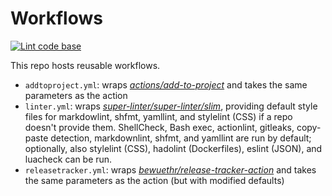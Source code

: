 # Workflows

[![Lint code base][lintbadge]][lintworkflow]

[lintbadge]:    <https://github.com/bewuethr/workflows/actions/workflows/linter-caller.yml/badge.svg>
[lintworkflow]: <https://github.com/bewuethr/workflows/actions/workflows/linter-caller.yml>

This repo hosts reusable workflows.

- `addtoproject.yml`: wraps [*actions/add-to-project*][atp] and takes the same
  parameters as the action
- `linter.yml`: wraps [*super-linter/super-linter/slim*][sl], providing default
  style files for markdowlint, shfmt, yamllint, and stylelint (CSS) if a repo
  doesn't provide them. ShellCheck, Bash exec, actionlint, gitleaks, copy-paste
  detection, markdownlint, shfmt, and yamllint are run by default; optionally,
  also stylelint (CSS), hadolint (Dockerfiles), eslint (JSON), and luacheck can
  be run.
- `releasetracker.yml`: wraps [*bewuethr/release-tracker-action*][rt] and takes
  the same parameters as the action (but with modified defaults)

[atp]: <https://github.com/actions/add-to-project>
[sl]: <https://github.com/super-linter/super-linter>
[rt]: <https://github.com/bewuethr/release-tracker-action>
